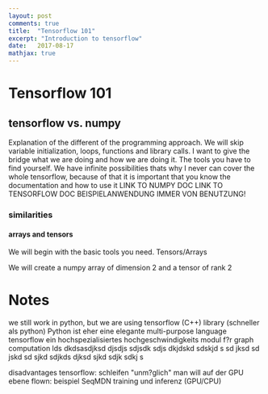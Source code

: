 ```yaml
---
layout: post
comments: true
title:  "Tensorflow 101"
excerpt: "Introduction to tensorflow"
date:   2017-08-17
mathjax: true
---
```


# Tensorflow 101

## tensorflow vs. numpy
Explanation of the different of the programming approach.
We will skip variable initialization, loops, functions and library calls. I 
want to give the bridge what we are doing and how we are doing it. The tools
you have to find yourself. We have infinite possibilities thats why I never 
can cover the whole tensorflow, because of that it is important that you know 
the documentation and how to use it
LINK TO NUMPY DOC
LINK TO TENSORFLOW DOC
BEISPIELANWENDUNG IMMER VON BENUTZUNG!

### similarities

#### arrays and tensors
We will begin with the basic tools you need. Tensors/Arrays

We will create a numpy array of dimension 2 and a tensor of rank 2

# Notes
we still work in python, but we are using tensorflow (C++) library (schneller
als python) Python ist eher eine elegante multi-purpose language tensorflow ein hochspezialisiertes hochgeschwindigkeits modul f?r graph computation lds
dkdsasdjksd djsdjs sdjsdk sdjs dkjdskd  sdskjd s sd jksd sd jskd sd sjkd sdjkds
 djksd sjkd sdjk sdkj s


disadvantages tensorflow: schleifen "unm?glich" man will auf der GPU ebene
flown: beispiel SeqMDN training und inferenz (GPU/CPU)